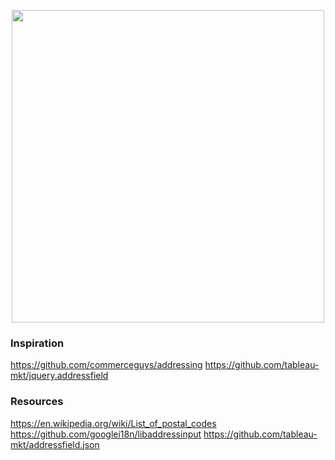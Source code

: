 <p align="center">
  <img src="https://media.giphy.com/media/26DNbogOuVv8gYjKM/giphy.gif" width="500">
</p>

### Inspiration

https://github.com/commerceguys/addressing
https://github.com/tableau-mkt/jquery.addressfield

### Resources
https://en.wikipedia.org/wiki/List_of_postal_codes
https://github.com/googlei18n/libaddressinput
https://github.com/tableau-mkt/addressfield.json
